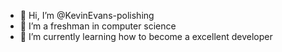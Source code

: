 - 👋 Hi, I’m @KevinEvans-polishing
- 👀 I’m a freshman in computer science
- 🌱 I’m currently learning how to become a excellent developer


<!---
KevinEvans-polishing/KevinEvans-polishing is a ✨ special ✨ repository because its `README.md` (this file) appears on your GitHub profile.
You can click the Preview link to take a look at your changes.
--->
